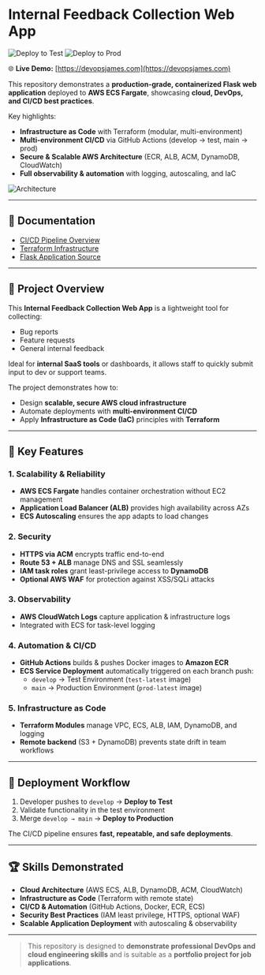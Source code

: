 # Internal Feedback Collection Web App

![Deploy to Test](https://github.com/james1986projects/DevOpsAWS/actions/workflows/deploy-test.yml/badge.svg)
![Deploy to Prod](https://github.com/james1986projects/DevOpsAWS/actions/workflows/deploy-prod.yml/badge.svg)

🌐 **Live Demo:** [https://devopsjames.com](https://devopsjames.com)

This repository demonstrates a **production-grade, containerized Flask web application** deployed to **AWS ECS Fargate**, showcasing **cloud, DevOps, and CI/CD best practices**.  

Key highlights:

- **Infrastructure as Code** with Terraform (modular, multi-environment)  
- **Multi-environment CI/CD** via GitHub Actions (develop → test, main → prod)  
- **Secure & Scalable AWS Architecture** (ECR, ALB, ACM, DynamoDB, CloudWatch)  
- **Full observability & automation** with logging, autoscaling, and IaC

![Architecture](https://github.com/user-attachments/assets/a7a4efb8-a7b1-4152-b3ff-67252a538ffa)

---

## 📄 Documentation

- [CI/CD Pipeline Overview](./CICD.md)
- [Terraform Infrastructure](./terraform)
- [Flask Application Source](./app)

---

## 🔹 Project Overview

This **Internal Feedback Collection Web App** is a lightweight tool for collecting:

- Bug reports  
- Feature requests  
- General internal feedback

Ideal for **internal SaaS tools** or dashboards, it allows staff to quickly submit input to dev or support teams.

The project demonstrates how to:

- Design **scalable, secure AWS cloud infrastructure**  
- Automate deployments with **multi-environment CI/CD**  
- Apply **Infrastructure as Code (IaC)** principles with **Terraform**

---

## 🔹 Key Features

### **1. Scalability & Reliability**
- **AWS ECS Fargate** handles container orchestration without EC2 management  
- **Application Load Balancer (ALB)** provides high availability across AZs  
- **ECS Autoscaling** ensures the app adapts to load changes

### **2. Security**
- **HTTPS via ACM** encrypts traffic end-to-end  
- **Route 53 + ALB** manage DNS and SSL seamlessly  
- **IAM task roles** grant least-privilege access to **DynamoDB**  
- **Optional AWS WAF** for protection against XSS/SQLi attacks

### **3. Observability**
- **AWS CloudWatch Logs** capture application & infrastructure logs  
- Integrated with ECS for task-level logging

### **4. Automation & CI/CD**
- **GitHub Actions** builds & pushes Docker images to **Amazon ECR**  
- **ECS Service Deployment** automatically triggered on each branch push:
  - `develop` → Test Environment (`test-latest` image)
  - `main` → Production Environment (`prod-latest` image)

### **5. Infrastructure as Code**
- **Terraform Modules** manage VPC, ECS, ALB, IAM, DynamoDB, and logging  
- **Remote backend** (S3 + DynamoDB) prevents state drift in team workflows

---

## 🚀 Deployment Workflow

1. Developer pushes to `develop` → **Deploy to Test**  
2. Validate functionality in the test environment  
3. Merge `develop → main` → **Deploy to Production**

The CI/CD pipeline ensures **fast, repeatable, and safe deployments**.

---

## 🏆 Skills Demonstrated

- **Cloud Architecture** (AWS ECS, ALB, DynamoDB, ACM, CloudWatch)  
- **Infrastructure as Code** (Terraform with remote state)  
- **CI/CD & Automation** (GitHub Actions, Docker, ECR, ECS)  
- **Security Best Practices** (IAM least privilege, HTTPS, optional WAF)  
- **Scalable Application Deployment** with autoscaling & observability

---

> This repository is designed to **demonstrate professional DevOps and cloud engineering skills** and is suitable as a **portfolio project for job applications**.
